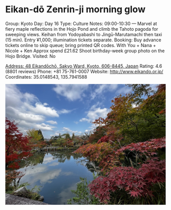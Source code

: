 # Eikan-dō Zenrin-ji morning glow

Group: Kyoto
Day: Day 16
Type: Culture
Notes: 09:00-10:30 — Marvel at fiery maple reflections in the Hojo Pond and climb the Tahoto pagoda for sweeping views. Keihan from Yodoyabashi to Jingū-Marutamachi then taxi (15 min). Entry ¥1,000; illumination tickets separate. Booking: Buy advance tickets online to skip queue; bring printed QR codes. With You + Nana + Nicole + Ken Approx spend £21.62 Shoot birthday-week group photo on the Hojo Bridge.
Visited: No

[Address: 48 Eikandōchō, Sakyo Ward, Kyoto, 606-8445, Japan](https://maps.google.com/?cid=2060121541776026964)
Rating: 4.6 (8801 reviews)
Phone: +81 75-761-0007
Website: http://www.eikando.or.jp/
Coordinates: 35.0148543, 135.7941588

![eikan_dō_zenrin_ji_morning_glow.jpg](Eikan-d%C5%8D%20Zenrin-ji%20morning%20glow%20eikand%C5%8Dzenri01534c2043/eikan_d%C5%8D_zenrin_ji_morning_glow.jpg)

